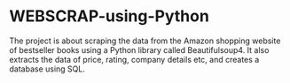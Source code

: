 # WEBSCRAP-using-Python
The project is about scraping the data from the Amazon shopping website of bestseller books using a Python library called Beautifulsoup4. It also extracts the data of price, rating, company details etc, and creates a database using SQL.
